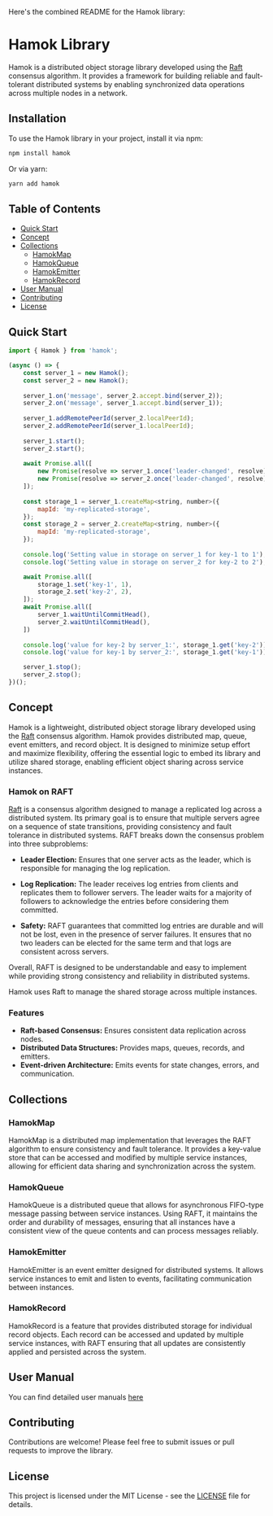 Here's the combined README for the Hamok library:

# Hamok Library

Hamok is a distributed object storage library developed using the [Raft](https://raft.github.io/) consensus algorithm. It provides a framework for building reliable and fault-tolerant distributed systems by enabling synchronized data operations across multiple nodes in a network.

## Installation

To use the Hamok library in your project, install it via npm:

```bash
npm install hamok
```

Or via yarn:

```bash
yarn add hamok
```

## Table of Contents

- [Quick Start](#quick-start)
- [Concept](#concept)
- [Collections](#collections)
  - [HamokMap](#hamokmap)
  - [HamokQueue](#hamokqueue)
  - [HamokEmitter](#hamokemitter)
  - [HamokRecord](#hamokrecord)
- [User Manual](#user-manual)
- [Contributing](#contributing)
- [License](#license)
## Quick Start

```javascript
import { Hamok } from 'hamok';

(async () => {
	const server_1 = new Hamok();
	const server_2 = new Hamok();
	
	server_1.on('message', server_2.accept.bind(server_2));
	server_2.on('message', server_1.accept.bind(server_1));
	
	server_1.addRemotePeerId(server_2.localPeerId);
	server_2.addRemotePeerId(server_1.localPeerId);
	
	server_1.start();
	server_2.start();
	
	await Promise.all([
		new Promise(resolve => server_1.once('leader-changed', resolve)),
		new Promise(resolve => server_2.once('leader-changed', resolve)),
	]);
	
	const storage_1 = server_1.createMap<string, number>({
		mapId: 'my-replicated-storage',
	});
	const storage_2 = server_2.createMap<string, number>({
		mapId: 'my-replicated-storage',
	});
	
	console.log('Setting value in storage on server_1 for key-1 to 1');
	console.log('Setting value in storage on server_2 for key-2 to 2');

	await Promise.all([
		storage_1.set('key-1', 1),
		storage_2.set('key-2', 2),
	]);
	await Promise.all([
		server_1.waitUntilCommitHead(),
		server_2.waitUntilCommitHead(),
	])
	
	console.log('value for key-2 by server_1:', storage_1.get('key-2'));
	console.log('value for key-1 by server_2:', storage_1.get('key-1'));

	server_1.stop();
	server_2.stop();
})();
```

## Concept

Hamok is a lightweight, distributed object storage library developed using the [Raft](https://raft.github.io/) consensus algorithm. Hamok provides distributed map, queue, event emitters, and record object. It is designed to minimize setup effort and maximize flexibility, offering the essential logic to embed its library and utilize shared storage, enabling efficient object sharing across service instances.

### Hamok on RAFT

[Raft](https://raft.github.io/) is a consensus algorithm designed to manage a replicated log across a distributed system. Its primary goal is to ensure that multiple servers agree on a sequence of state transitions, providing consistency and fault tolerance in distributed systems. RAFT breaks down the consensus problem into three subproblems:

 - **Leader Election:** Ensures that one server acts as the leader, which is responsible for managing the log replication. 

 - **Log Replication:** The leader receives log entries from clients and replicates them to follower servers. The leader waits for a majority of followers to acknowledge the entries before considering them committed.

 - **Safety:** RAFT guarantees that committed log entries are durable and will not be lost, even in the presence of server failures. It ensures that no two leaders can be elected for the same term and that logs are consistent across servers.

Overall, RAFT is designed to be understandable and easy to implement while providing strong consistency and reliability in distributed systems.

Hamok uses Raft to manage the shared storage across multiple instances.

### Features

- **Raft-based Consensus:** Ensures consistent data replication across nodes.
- **Distributed Data Structures:** Provides maps, queues, records, and emitters.
- **Event-driven Architecture:** Emits events for state changes, errors, and communication.


## Collections

### HamokMap

HamokMap is a distributed map implementation that leverages the RAFT algorithm to ensure consistency and fault tolerance. It provides a key-value store that can be accessed and modified by multiple service instances, allowing for efficient data sharing and synchronization across the system.

### HamokQueue

HamokQueue is a distributed queue that allows for asynchronous FIFO-type message passing between service instances. Using RAFT, it maintains the order and durability of messages, ensuring that all instances have a consistent view of the queue contents and can process messages reliably.

### HamokEmitter

HamokEmitter is an event emitter designed for distributed systems. It allows service instances to emit and listen to events, facilitating communication between instances.

### HamokRecord

HamokRecord is a feature that provides distributed storage for individual record objects. Each record can be accessed and updated by multiple service instances, with RAFT ensuring that all updates are consistently applied and persisted across the system.


## User Manual

You can find detailed user manuals [here](http://www.hamok.dev)


## Contributing

Contributions are welcome! Please feel free to submit issues or pull requests to improve the library.

## License

This project is licensed under the MIT License - see the [LICENSE](LICENSE) file for details.